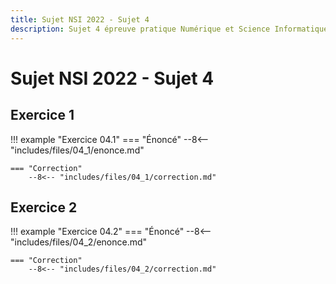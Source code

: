 ```yaml
---
title: Sujet NSI 2022 - Sujet 4
description: Sujet 4 épreuve pratique Numérique et Science Informatique 2022
---
```


# Sujet NSI 2022 - Sujet 4

## Exercice 1

!!! example "Exercice 04.1"
=== "Énoncé"
--8<-- "includes/files/04_1/enonce.md"

    === "Correction"
        --8<-- "includes/files/04_1/correction.md"

## Exercice 2

!!! example "Exercice 04.2"
=== "Énoncé"
--8<-- "includes/files/04_2/enonce.md"

    === "Correction"
        --8<-- "includes/files/04_2/correction.md"
